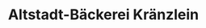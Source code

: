 ---
title: "Altstadt-Bäckerei Kränzlein"
url: /weissenburg-in-bayern/altstadt-baeckerei-kraenzlein/
shop: Bäckerei
---